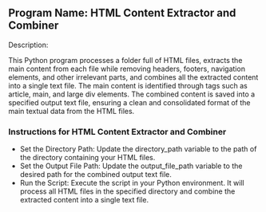 ## Program Name: HTML Content Extractor and Combiner
Description:

This Python program processes a folder full of HTML files, extracts the main content from each file while removing headers, footers, navigation elements, and other irrelevant parts, and combines all the extracted content into a single text file. The main content is identified through tags such as article, main, and large div elements. The combined content is saved into a specified output text file, ensuring a clean and consolidated format of the main textual data from the HTML files.
### Instructions for HTML Content Extractor and Combiner

   * Set the Directory Path: Update the directory_path variable to the path of the directory containing your HTML files.
   * Set the Output File Path: Update the output_file_path variable to the desired path for the combined output text file.
   * Run the Script: Execute the script in your Python environment. It will process all HTML files in the specified directory and combine the extracted content into a single text file.
